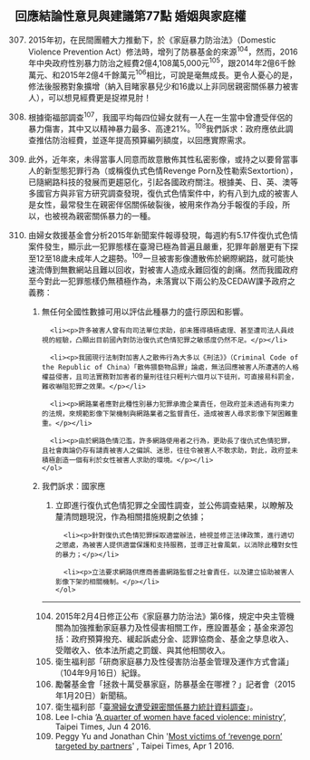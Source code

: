 ## 回應結論性意見與建議第77點 婚姻與家庭權

<ol start="307">
  <li><p>2015年初，在民間團體大力推動下，於《家庭暴力防治法》（Domestic Violence Prevention Act）修法時，增列了防暴基金的來源<sup>104</sup>，然而，2016年中央政府性別暴力防治之經費2億4,108萬5,000元<sup>105</sup>，跟2014年2億6千餘萬元、和2015年2億4千餘萬元<sup>106</sup>相比，可說是毫無成長。更令人憂心的是，修法後服務對象擴增（納入目睹家暴兒少和16歲以上非同居親密關係暴力被害人），可以想見經費更是捉襟見肘！</p></li>

  <li><p>根據衛福部調查<sup>107</sup>，我國平均每四位婦女就有一人在一生當中曾遭受伴侶的暴力傷害，其中又以精神暴力最多、高達21%。<sup>108</sup>我們訴求：政府應依此調查推估防治經費，並逐年提高預算編列額度，以回應實際需求。</p></li>

  <li><p>此外，近年來，未得當事人同意而故意散佈其性私密影像，或持之以要脅當事人的新型態犯罪行為（或稱復仇式色情Revenge Porn及性勒索Sextortion），已隨網路科技的發展而更趨惡化，引起各國政府關注。根據美、日、英、澳等多國官方與非官方研究調查發現，復仇式色情案件中，約有八到九成的被害人是女性，最常發生在親密伴侶關係破裂後，被用來作為分手報復的手段，所以，也被視為親密關係暴力的一種。</p></li>

  <li><p>由婦女救援基金會分析2015年新聞案件報導發現，每週約有5.17件復仇式色情案件發生，顯示此一犯罪態樣在臺灣已極為普遍且嚴重，犯罪年齡層更有下探至12至18歲未成年人之趨勢。<sup>109</sup>一旦被害影像遭散佈於網際網路，就可能快速流傳到無數網站且難以回收，對被害人造成永難回復的創痛。然而我國政府至今對此一犯罪態樣仍無積極作為，未落實以下兩公約及CEDAW課予政府之義務：</p>
    <ol>
      <li><p>無任何全國性數據可用以評估此種暴力的盛行原因和影響。</p></li>

      <li><p>許多被害人曾有向司法單位求助，卻未獲得積極處理、甚至遭司法人員歧視的經驗，凸顯出目前國內對防治復仇式色情犯罪之敏感度仍然不足。</p></li>

      <li><p>我國現行法制對加害人之散佈行為大多以《刑法》》（Criminal Code of the Republic of China）「散佈猥褻物品罪」論處，無法回應被害人所遭遇的人格權益侵害，且司法實務對加害者的量刑往往只輕判六個月以下徒刑，可直接易科罰金，難收嚇阻犯罪之效果。</p></li>

      <li><p>網路業者應對此種性別暴力犯罪承擔企業責任，但政府並未透過有拘束力的法規，來規範影像下架機制與網路業者之監督責任，造成被害人尋求影像下架困難重重。</p></li>

      <li><p>由於網路色情氾濫，許多網路使用者之行為，更助長了復仇式色情犯罪，且社會輿論仍存有譴責被害人之偏誤、迷思，往往令被害人不敢求助，對此，政府並未積極創造一個有利於女性被害人求助的環境。</p></li>
    </ol>
  </li>

  <li><p>我們訴求：國家應</p>
    <ol>
      <li><p>立即進行復仇式色情犯罪之全國性調查，並公佈調查結果，以瞭解及釐清問題現況，作為相關措施規劃之依據；</p></li>

      <li><p>針對復仇式色情犯罪採取適當辦法，檢視並修正法律政策，進行適切之懲處，為被害人提供適當保護和支持服務，並導正社會風氣，以消除此種對女性的暴力；</p></li>

      <li><p>立法要求網路供應商善盡網路監督之社會責任，以及建立協助被害人影像下架的相關機制。</p></li>
    </ol>
  </li>
</ol>

-----

<ol start="104">
  <li>2015年2月4日修正公布《家庭暴力防治法》第6條，規定中央主管機關為加強推動家庭暴力及性侵害相關工作，應設置基金；基金來源包括：政府預算撥充、緩起訴處分金、認罪協商金、基金之孳息收入、受贈收入、依本法所處之罰鍰、與其他相關收入。</li>
  <li>衛生福利部「研商家庭暴力及性侵害防治基金管理及運作方式會議」（104年9月16日）紀錄。</li>
  <li>勵馨基金會「拯救十萬受暴家庭，防暴基金在哪裡？」記者會（2015年1月20日）新聞稿。</li>
  <li>衛生福利部「<a href="http://www.mohw.gov.tw/MOHW_Upload/doc/%E8%A6%AA%E5%AF%86%E9%97%9C%E4%BF%82%E6%9A%B4%E5%8A%9B-%E9%99%84%E4%BB%B6_0053994002.pdf" target="_blank">臺灣婦女遭受親密關係暴力統計資料調查</a>」。</li>
  <li>Lee I-chia ‘<a href="http://www.taipeitimes.com/News/taiwan/archives/2016/03/03/2003640708" target="_blank">A quarter of women have faced violence: ministry</a>’, Taipei Times, Jun 4 2016.</li>
  <li>Peggy Yu and Jonathan Chin '<a href="http://www.taipeitimes.com/News/taiwan/archives/2016/04/01/2003642946" target="_blank">Most victims of ‘revenge porn’ targeted by partners</a>' , Taipei Times, Apr 1 2016.</li>
</ol>
